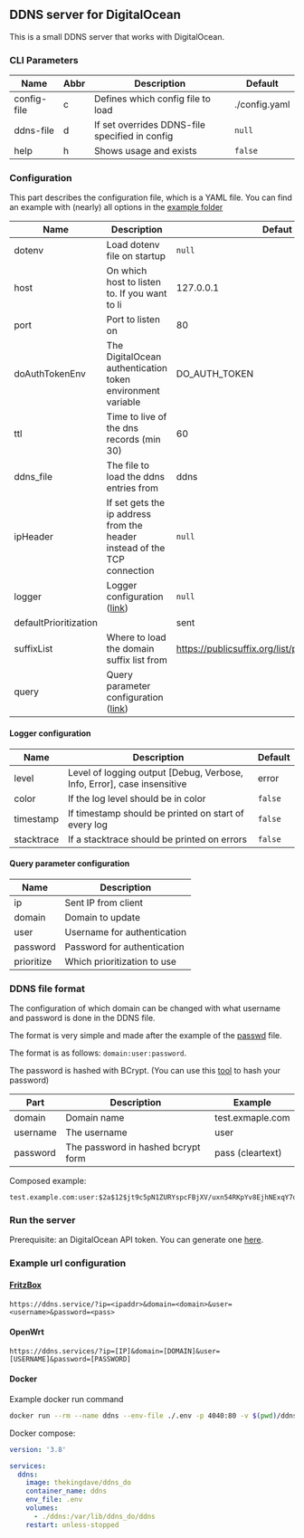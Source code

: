 ## DDNS server for DigitalOcean

This is a small DDNS server that works with DigitalOcean.

### CLI Parameters

| Name        | Abbr | Description                                    | Default       |
| ----------- | ---- | ---------------------------------------------- | ------------- |
| config-file | c    | Defines which config file to load              | ./config.yaml |
| ddns-file   | d    | If set overrides DDNS-file specified in config | `null`        |
| help        | h    | Shows usage and exists                         | `false`       |

### Configuration

This part describes the configuration file, which is a YAML file. You can find an example with (nearly) all options in the [example folder](https://github.com/TheKingDave/ddns_do/blob/master/example/config.yaml)

| Name                  | Description                                                  | Defaut                                               |
| --------------------- | ------------------------------------------------------------ | ---------------------------------------------------- |
| dotenv                | Load dotenv file on startup                                  | `null`                                               |
| host                  | On which host to listen to. If you want to li                | 127.0.0.1                                            |
| port                  | Port to listen on                                            | 80                                                   |
| doAuthTokenEnv        | The DigitalOcean authentication token environment variable   | DO_AUTH_TOKEN                                        |
| ttl                   | Time to live of the dns records (min 30)                     | 60                                                   |
| ddns_file             | The file to load the ddns entries from                       | ddns                                                 |
| ipHeader              | If set gets the ip address from the header instead of the TCP connection | `null`                                               |
| logger                | Logger configuration ([link](#logger-configuration))         | `null`                                               |
| defaultPrioritization |                                                              | sent                                                 |
| suffixList            | Where to load the domain suffix list from                    | https://publicsuffix.org/list/public_suffix_list.dat |
| query                 | Query parameter configuration ([link](#query-parameter-configuration)) |                                                      |

#### Logger configuration

| Name       | Description                                                  | Default |
| ---------- | ------------------------------------------------------------ | ------- |
| level      | Level of logging output [Debug, Verbose, Info, Error], case insensitive | error   |
| color      | If the log level should be in color                          | `false` |
| timestamp  | If timestamp should be printed on start of every log         | `false` |
| stacktrace | If a stacktrace should be printed on errors                  | `false` |

#### Query parameter configuration

| Name       | Description                 |
| ---------- | --------------------------- |
| ip         | Sent IP from client         |
| domain     | Domain to update            |
| user       | Username for authentication |
| password   | Password for authentication |
| prioritize | Which prioritization to use |

### DDNS file format

The configuration of which domain can be changed with what username and password is done in the DDNS file.

The format is very simple and made after the example of the [passwd](https://en.wikipedia.org/wiki/Passwd) file.

The format is as follows: `domain:user:password`.

The password is hashed with BCrypt. (You can use this [tool](https://www.browserling.com/tools/bcrypt) to hash your password)

| Part     | Description                        | Example          |
| -------- | ---------------------------------- | ---------------- |
| domain   | Domain name                        | test.exmaple.com |
| username | The username                       | user             |
| password | The password in hashed bcrypt form | pass (cleartext) |

Composed example:

```text
test.example.com:user:$2a$12$jt9c5pN1ZURYspcFBjXV/uxn54RKpYv8EjhNExqY7owZyf/GZGzQK
```

### Run the server

Prerequisite: an DigitalOcean API token. You can generate one [here](https://cloud.digitalocean.com/account/api/tokens).

### Example url configuration 

#### [FritzBox](https://at.avm.de/produkte/fritzbox/)
```text
https://ddns.service/?ip=<ipaddr>&domain=<domain>&user=<username>&password=<pass>
```

#### OpenWrt
```text
https://ddns.services/?ip=[IP]&domain=[DOMAIN]&user=[USERNAME]&password=[PASSWORD]
```

#### Docker
Example docker run command
```sh
docker run --rm --name ddns --env-file ./.env -p 4040:80 -v $(pwd)/ddns:/var/lib/ddns_do/ddns thekingdave/ddns_do
```
Docker compose:
```yaml
version: '3.8'

services:
  ddns:
    image: thekingdave/ddns_do
    container_name: ddns
    env_file: .env
    volumes:
      - ./ddns:/var/lib/ddns_do/ddns
    restart: unless-stopped
```


